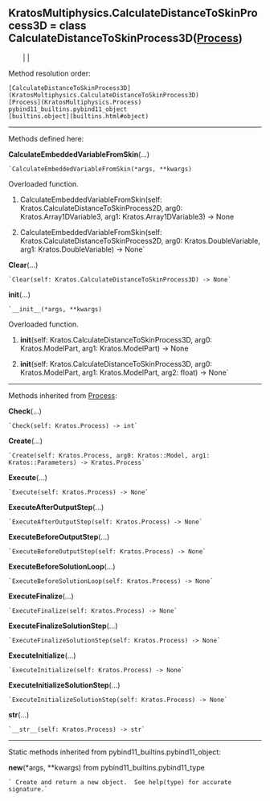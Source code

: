   
**KratosMultiphysics.CalculateDistanceToSkinProcess3D** = class
CalculateDistanceToSkinProcess3D([Process](KratosMultiphysics.Process))  
---  
`    `|   |

Method resolution order:

    [CalculateDistanceToSkinProcess3D](KratosMultiphysics.CalculateDistanceToSkinProcess3D)
    [Process](KratosMultiphysics.Process)
    pybind11_builtins.pybind11_object
    [builtins.object](builtins.html#object)

* * *

Methods defined here:  

**CalculateEmbeddedVariableFromSkin**(...)

    `CalculateEmbeddedVariableFromSkin(*args, **kwargs)  
Overloaded  function.  
  
1. CalculateEmbeddedVariableFromSkin(self: Kratos.CalculateDistanceToSkinProcess2D, arg0: Kratos.Array1DVariable3, arg1: Kratos.Array1DVariable3) -> None  
  
2. CalculateEmbeddedVariableFromSkin(self: Kratos.CalculateDistanceToSkinProcess2D, arg0: Kratos.DoubleVariable, arg1: Kratos.DoubleVariable) -> None`

**Clear**(...)

    `Clear(self: Kratos.CalculateDistanceToSkinProcess3D) -> None`

**__init__**(...)

    `__init__(*args, **kwargs)  
Overloaded  function.  
  
1. __init__(self: Kratos.CalculateDistanceToSkinProcess3D, arg0: Kratos.ModelPart, arg1: Kratos.ModelPart) -> None  
  
2. __init__(self: Kratos.CalculateDistanceToSkinProcess3D, arg0: Kratos.ModelPart, arg1: Kratos.ModelPart, arg2: float) -> None`

* * *

Methods inherited from [Process](KratosMultiphysics.Process):  

**Check**(...)

    `Check(self: Kratos.Process) -> int`

**Create**(...)

    `Create(self: Kratos.Process, arg0: Kratos::Model, arg1: Kratos::Parameters) -> Kratos.Process`

**Execute**(...)

    `Execute(self: Kratos.Process) -> None`

**ExecuteAfterOutputStep**(...)

    `ExecuteAfterOutputStep(self: Kratos.Process) -> None`

**ExecuteBeforeOutputStep**(...)

    `ExecuteBeforeOutputStep(self: Kratos.Process) -> None`

**ExecuteBeforeSolutionLoop**(...)

    `ExecuteBeforeSolutionLoop(self: Kratos.Process) -> None`

**ExecuteFinalize**(...)

    `ExecuteFinalize(self: Kratos.Process) -> None`

**ExecuteFinalizeSolutionStep**(...)

    `ExecuteFinalizeSolutionStep(self: Kratos.Process) -> None`

**ExecuteInitialize**(...)

    `ExecuteInitialize(self: Kratos.Process) -> None`

**ExecuteInitializeSolutionStep**(...)

    `ExecuteInitializeSolutionStep(self: Kratos.Process) -> None`

**__str__**(...)

    `__str__(self: Kratos.Process) -> str`

* * *

Static methods inherited from pybind11_builtins.pybind11_object:  

**__new__**(*args, **kwargs) from pybind11_builtins.pybind11_type

    ` Create and return a new object.  See help(type) for accurate signature.`

